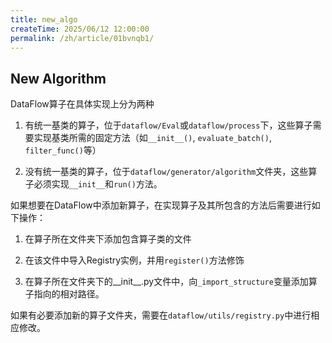 ```yaml
---
title: new_algo
createTime: 2025/06/12 12:00:00
permalink: /zh/article/01bvnqb1/
---
```


## New Algorithm

DataFlow算子在具体实现上分为两种
1. 有统一基类的算子，位于``dataflow/Eval``或``dataflow/process``下，这些算子需要实现基类所需的固定方法（如``__init__()``, ``evaluate_batch()``, ``filter_func()``等）

2. 没有统一基类的算子，位于``dataflow/generator/algorithm``文件夹，这些算子必须实现``__init__``和``run()``方法。

如果想要在DataFlow中添加新算子，在实现算子及其所包含的方法后需要进行如下操作：

1. 在算子所在文件夹下添加包含算子类的文件

2. 在该文件中导入Registry实例，并用``register()``方法修饰

3. 在算子所在文件夹下的__init__.py文件中，向``_import_structure``变量添加算子指向的相对路径。

如果有必要添加新的算子文件夹，需要在``dataflow/utils/registry.py``中进行相应修改。
